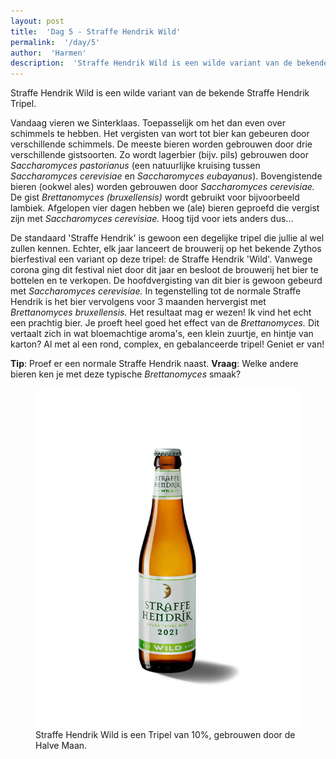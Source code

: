 ```yaml
---
layout: post
title:  'Dag 5 - Straffe Hendrik Wild'
permalink:  '/day/5'
author:  'Harmen'
description:  'Straffe Hendrik Wild is een wilde variant van de bekende Straffe Hendrik Tripel.'
---
```

<p class='intro'><span class='dropcap'>S</span>traffe Hendrik Wild is een wilde variant van de bekende Straffe Hendrik Tripel.</p>

Vandaag vieren we Sinterklaas. Toepasselijk om het dan even over schimmels te hebben. Het vergisten van wort tot bier kan gebeuren door verschillende schimmels. De meeste bieren worden gebrouwen door drie verschillende gistsoorten. Zo wordt lagerbier (bijv. pils) gebrouwen door *Saccharomyces pastorianus* (een natuurlijke kruising tussen *Saccharomyces cerevisiae* en *Saccharomyces eubayanus*). Bovengistende bieren (ookwel ales) worden gebrouwen door *Saccharomyces cerevisiae.* De gist *Brettanomyces (bruxellensis)* wordt gebruikt voor bijvoorbeeld lambiek. Afgelopen vier dagen hebben we (ale) bieren geproefd die vergist zijn met *Saccharomyces cerevisiae.* Hoog tijd voor iets anders dus...

De standaard 'Straffe Hendrik' is gewoon een degelijke tripel die jullie al wel zullen kennen. Echter, elk jaar lanceert de brouwerij op het bekende Zythos bierfestival een variant op deze tripel: de Straffe Hendrik 'Wild'. Vanwege corona ging dit festival niet door dit jaar en besloot de brouwerij het bier te bottelen en te verkopen. De hoofdvergisting van dit bier is gewoon gebeurd met *Saccharomyces cerevisiae.* In tegenstelling tot de normale Straffe Hendrik is het bier vervolgens voor 3 maanden hervergist met *Brettanomyces bruxellensis.* Het resultaat mag er wezen! Ik vind het echt een prachtig bier. Je proeft heel goed het effect van de *Brettanomyces.* Dit vertaalt zich in wat bloemachtige aroma's, een klein zuurtje, en hintje van karton? Al met al een rond, complex, en gebalanceerde tripel! Geniet er van!

**Tip**: Proef er een normale Straffe Hendrik naast.
**Vraag**: Welke andere bieren ken je met deze typische *Brettanomyces* smaak?

<figure><img src='/assets/img/day_5.jpg' alt=''/> <figcaption>Straffe Hendrik Wild is een Tripel van 10%, gebrouwen door de Halve Maan.</figcaption></figure>
